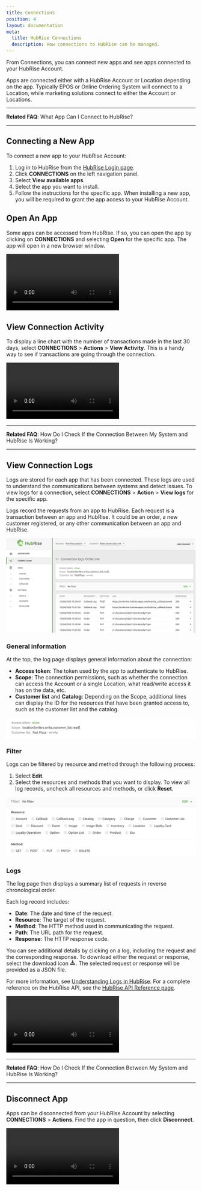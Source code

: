 ```yaml
---
title: Connections
position: 4
layout: documentation
meta:
  title: HubRise Connections
  description: How connections to HubRise can be managed.
---
```


From Connections, you can connect new apps and see apps connected to your HubRise Account.

Apps are connected either with a HubRise Account or Location depending on the app. Typically EPOS or Online Ordering System will connect to a Location, while marketing solutions connect to either the Account or Locations.

------

**Related FAQ**: <Link to="/docs/faqs/what-app-can-i-connect-to-hubrise/">What App Can I Connect to HubRise?</Link>

------

## Connecting a New App

To connect a new app to your HubRise Account:

1. Log in to HubRise from the [HubRise Login page](https://manager.hubrise.com/login).
2. Click **CONNECTIONS** on the left navigation panel.
3. Select **View available apps**.
4. Select the app you want to install.
5. Follow the instructions for the specific app. When installing a new app, you will be required to grant the app access to your HubRise Account.

## Open An App

Some apps can be accessed from HubRise. If so, you can open the app by clicking on **CONNECTIONS** and selecting **Open** for the specific app. The app will open in a new browser window.

<video controls title="Connect an App">
  <source src="../images/011-en-connections-open-app.webm" type="video/webm"/>
</video>

## View Connection Activity

To display a line chart with the number of transactions made in the last 30 days, select **CONNECTIONS** > **Actions** > **View Activity**. This is a handy way to see if transactions are going through the connection.

<video controls title="Display activity for a connected app">
  <source src="../images/012-en-connections-display-activity.webm" type="video/webm"/>
</video>

------

**Related FAQ**: <Link to="/docs/faqs/check-connection-between-my-system-and-hubrise/">How Do I Check If the Connection Between My System and HubRise Is Working?</Link>

------

## View Connection Logs

Logs are stored for each app that has been connected. These logs are used to understand the communications between systems and detect issues. To view logs for a connection, select **CONNECTIONS** > **Action** > **View logs** for the specific app.

Logs record the requests from an app to HubRise. Each request is a transaction between an app and HubRise. It could be an order, a new customer registered, or any other communication between an app and HubRise.

![HubRise Connection logs](../images/050-en-2x-connection-logs.png)

### General information
At the top, the log page displays general information about the connection:

- **Access token**: The token used by the app to authenticate to HubRise.
- **Scope**: The connection permissions, such as whether the connection can access the Account or a single Location, what read/write access it has on the data, etc.
- **Customer list** and **Catalog**: Depending on the Scope, additional lines can display the ID for the resources that have been granted access to, such as the customer list and the catalog.

![HubRise General Information logs](../images/051-en-2x-general-information-logs.png)

### Filter
Logs can be filtered by resource and method through the following process:

1. Select **Edit**.
2. Select the resources and methods that you want to display. To view all log records, uncheck all resources and methods, or click **Reset**.

![HubRise Connection filter](../images/052-en-2x-filter-logs.png)

### Logs
The log page then displays a summary list of requests in reverse chronological order.

Each log record includes:

- **Date**: The date and time of the request.
- **Resource**: The target of the request.
- **Method**: The HTTP method used in communicating the request.
- **Path**: The URL path for the request.
- **Response**: The HTTP response code.

You can see additional details by clicking on a log, including the request and the corresponding response.
To download either the request or response, select the download icon <InlineImage width="15" height="14">![Download icon](../images/058-download.png)</InlineImage>. The selected request or response will be provided as a JSON file.

For more information, see [Understanding Logs in HubRise](/docs/hubrise-logs). For a complete reference on the HubRise API, see the [HubRise API Reference page](/developers/api/general-concepts).

[comment]: # (Understanding Logs in HubRise link not working)

<video controls title="Log details">
  <source src="../images/013-en-connections-view-logs.webm" type="video/webm"/>
</video>

------

**Related FAQ**: <Link to="/docs/faqs/check-connection-between-my-system-and-hubrise/">How Do I Check If the Connection Between My System and HubRise Is Working?</Link>

------

## Disconnect App

Apps can be disconnected from your HubRise Account by selecting **CONNECTIONS** > **Actions**. Find the app in question, then click **Disconnect**.

<video controls title="Remove connection to an app">
  <source src="../images/014-en-connections-remove-app.webm" type="video/webm"/>
</video>
